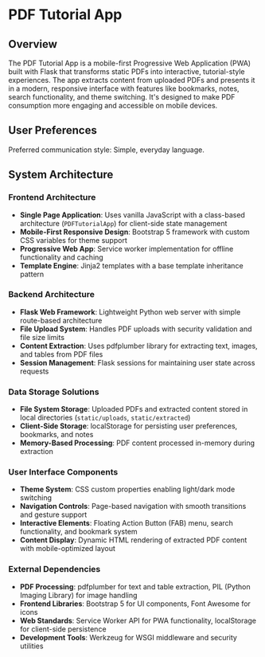 # PDF Tutorial App

## Overview

The PDF Tutorial App is a mobile-first Progressive Web Application (PWA) built with Flask that transforms static PDFs into interactive, tutorial-style experiences. The app extracts content from uploaded PDFs and presents it in a modern, responsive interface with features like bookmarks, notes, search functionality, and theme switching. It's designed to make PDF consumption more engaging and accessible on mobile devices.

## User Preferences

Preferred communication style: Simple, everyday language.

## System Architecture

### Frontend Architecture
- **Single Page Application**: Uses vanilla JavaScript with a class-based architecture (`PDFTutorialApp`) for client-side state management
- **Mobile-First Responsive Design**: Bootstrap 5 framework with custom CSS variables for theme support
- **Progressive Web App**: Service worker implementation for offline functionality and caching
- **Template Engine**: Jinja2 templates with a base template inheritance pattern

### Backend Architecture
- **Flask Web Framework**: Lightweight Python web server with simple route-based architecture
- **File Upload System**: Handles PDF uploads with security validation and file size limits
- **Content Extraction**: Uses pdfplumber library for extracting text, images, and tables from PDF files
- **Session Management**: Flask sessions for maintaining user state across requests

### Data Storage Solutions
- **File System Storage**: Uploaded PDFs and extracted content stored in local directories (`static/uploads`, `static/extracted`)
- **Client-Side Storage**: localStorage for persisting user preferences, bookmarks, and notes
- **Memory-Based Processing**: PDF content processed in-memory during extraction

### User Interface Components
- **Theme System**: CSS custom properties enabling light/dark mode switching
- **Navigation Controls**: Page-based navigation with smooth transitions and gesture support
- **Interactive Elements**: Floating Action Button (FAB) menu, search functionality, and bookmark system
- **Content Display**: Dynamic HTML rendering of extracted PDF content with mobile-optimized layout

### External Dependencies
- **PDF Processing**: pdfplumber for text and table extraction, PIL (Python Imaging Library) for image handling
- **Frontend Libraries**: Bootstrap 5 for UI components, Font Awesome for icons
- **Web Standards**: Service Worker API for PWA functionality, localStorage for client-side persistence
- **Development Tools**: Werkzeug for WSGI middleware and security utilities